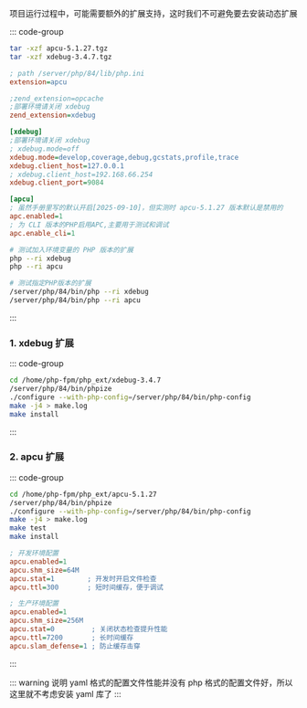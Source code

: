 项目运行过程中，可能需要额外的扩展支持，这时我们不可避免要去安装动态扩展

::: code-group

```bash [解压扩展包]
tar -xzf apcu-5.1.27.tgz
tar -xzf xdebug-3.4.7.tgz
```

```ini [84配置扩展]
; path /server/php/84/lib/php.ini
extension=apcu

;zend_extension=opcache
;部署环境请关闭 xdebug
zend_extension=xdebug

[xdebug]
;部署环境请关闭 xdebug
; xdebug.mode=off
xdebug.mode=develop,coverage,debug,gcstats,profile,trace
xdebug.client_host=127.0.0.1
; xdebug.client_host=192.168.66.254
xdebug.client_port=9084

[apcu]
; 虽然手册里写的默认开启[2025-09-10]，但实测时 apcu-5.1.27 版本默认是禁用的
apc.enabled=1
; 为 CLI 版本的PHP启用APC,主要用于测试和调试
apc.enable_cli=1
```

```bash [测试扩展]
# 测试加入环境变量的 PHP 版本的扩展
php --ri xdebug
php --ri apcu

# 测试指定PHP版本的扩展
/server/php/84/bin/php --ri xdebug
/server/php/84/bin/php --ri apcu
```

:::

### 1. xdebug 扩展

::: code-group

```bash [84编译]
cd /home/php-fpm/php_ext/xdebug-3.4.7
/server/php/84/bin/phpize
./configure --with-php-config=/server/php/84/bin/php-config
make -j4 > make.log
make install
```

:::

### 2. apcu 扩展

::: code-group

```bash [84]
cd /home/php-fpm/php_ext/apcu-5.1.27
/server/php/84/bin/phpize
./configure --with-php-config=/server/php/84/bin/php-config
make -j4 > make.log
make test
make install
```

```ini [配置参考]
; 开发环境配置
apcu.enabled=1
apcu.shm_size=64M
apcu.stat=1        ; 开发时开启文件检查
apcu.ttl=300       ; 短时间缓存，便于调试

; 生产环境配置
apcu.enabled=1
apcu.shm_size=256M
apcu.stat=0         ; 关闭状态检查提升性能
apcu.ttl=7200       ; 长时间缓存
apcu.slam_defense=1 ; 防止缓存击穿
```

:::

::: warning 说明
yaml 格式的配置文件性能并没有 php 格式的配置文件好，所以这里就不考虑安装 yaml 库了
:::
